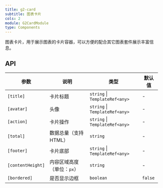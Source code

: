 ```yaml
---
title: g2-card
subtitle: 图表卡片
cols: 2
module: G2CardModule
type: Components
---
```


图表卡片，用于展示图表的卡片容器，可以方便的配合其它图表套件展示丰富信息。

## API

| 参数      | 说明                                      | 类型         | 默认值 |
|----------|------------------------------------------|-------------|-------|
| `[title]` | 卡片标题 | `string` \| `TemplateRef<any>` | - |
| `[avatar]` | 头像 | `string` \| `TemplateRef<any>` | - |
| `[action]` | 卡片操作 | `string` \| `TemplateRef<any>` | - |
| `[total]` | 数据总量（支持HTML） | `string` | - |
| `[footer]` | 卡片底部 | `string` \| `TemplateRef<any>` | - |
| `[contentHeight]` | 内容区域高度（单位：`px`） | `string` | - |
| `[bordered]` | 是否显示边框 | `boolean` | `false` |
